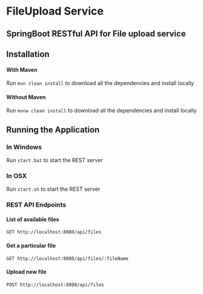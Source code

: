 # FileUpload Service

## SpringBoot RESTful API for File upload service

## Installation
#### With Maven
Run `mvn clean install` to download all the dependencies and install locally

#### Without Maven
Run `mvnw clean install` to download all the dependencies and install locally


## Running the Application
### In Windows
Run `start.bat` to start the REST server

### In OSX
Run `start.sh` to start the REST server

### REST API Endpoints

#### List of available files
`GET http://localhost:8080/api/files`

#### Get a particular file
`GET http://localhost:8080/api/files/:fileName`

#### Upload new file
`POST http://localhost:8080/api/files`